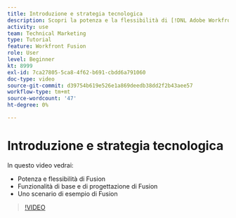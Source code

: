 ```yaml
---
title: Introduzione e strategia tecnologica
description: Scopri la potenza e la flessibilità di [!DNL Adobe Workfront Fusion], le funzionalità di base e di progettazione di Fusion e uno scenario di esempio di Fusion.
activity: use
team: Technical Marketing
type: Tutorial
feature: Workfront Fusion
role: User
level: Beginner
kt: 8999
exl-id: 7ca27805-5ca8-4f62-b691-cbdd6a791060
doc-type: video
source-git-commit: d39754b619e526e1a869deedb38dd2f2b43aee57
workflow-type: tm+mt
source-wordcount: '47'
ht-degree: 0%

---
```


# Introduzione e strategia tecnologica

In questo video vedrai:

* Potenza e flessibilità di Fusion
* Funzionalità di base e di progettazione di Fusion
* Uno scenario di esempio di Fusion

>[!VIDEO](https://video.tv.adobe.com/v/335259/?quality=12)
